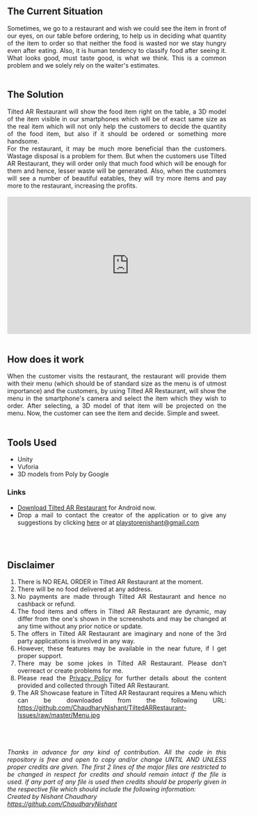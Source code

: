 <body align="justify">
<h2>The Current Situation</h2>
Sometimes, we go to a restaurant and wish we could see the item in front of our eyes, on our table before ordering, to help us in deciding what quantity of the item to order so that neither the food is wasted nor we stay hungry even after eating. Also, it is human tendency to classify food after seeing it. What looks good, must taste good, is what we think. This is a common problem and we solely rely on the waiter's estimates.
<br><br><h2>The Solution</h2>
Tilted AR Restaurant will show the food item right on the table, a 3D model of the item visible in our smartphones which will be of exact same size as the real item which will not only help the customers to decide the quantity of the food item, but also if it should be ordered or something more handsome.
<br>For the restaurant, it may be much more beneficial than the customers. Wastage disposal is a problem for them. But when the customers use Tilted AR Restaurant, they will order only that much food which will be enough for them and hence, lesser waste will be generated. Also, when the customers will see a number of beautiful eatables, they will try more items and pay more to the restaurant, increasing the profits.
<br><br><iframe width="560" height="315" src="https://www.youtube.com/embed/BwzEokkE6iU" frameborder="0" allow="accelerometer; autoplay; encrypted-media; gyroscope; picture-in-picture" allowfullscreen></iframe>
<br><br><h2>How does it work</h2>
When the customer visits the restaurant, the restaurant will provide them with their menu (which should be of standard size as the menu is of utmost importance) and the customers, by using Tilted AR Restaurant, will show the menu in the smartphone's camera and select the item which they wish to order. After selecting, a 3D model of that item will be projected on the menu. Now, the customer can see the item and decide. Simple and sweet.
<br><br><h2>Tools Used</h2>
<ul>
  <li>Unity</li>
  <li>Vuforia</li>
  <li>3D models from Poly by Google</li>
</ul>
<h3>Links</h3>
<ul>
<li><a href="https://play.google.com/store/apps/details?id=com.nishantchaudhary.tiltedar" target="_blank">Download Tilted AR Restaurant</a> for Android now.</li>
<li>Drop a mail to contact the creator of the application or to give any suggestions by clicking <a href="mailto:playstorenishant@gmail.com?Subject=Regarding%20Tilted%20AR%20Restaurant%20from%20Portfolio%20Webiste" target="_top">here</a> or at <a href="mailto:playstorenishant@gmail.com?Subject=Regarding%20Tilted%20AR%20Restaurant%20from%20Portfolio%20Website" target="_top">playstorenishant@gmail.com</a></li>
</ul>
<br><br><h2>Disclaimer</h2>
<ol>
<li>There is NO REAL ORDER in Tilted AR Restaurant at the moment.</li>
<li>There will be no food delivered at any address.</li>
<li>No payments are made through Tilted AR Restaurant and hence no cashback or refund.</li>
<li>The food items and offers in Tilted AR Restaurant are dynamic, may differ from the one's shown in the screenshots and may be changed at any time without any prior notice or update.</li>
<li>The offers in Tilted AR Restaurant are imaginary and none of the 3rd party applications is involved in any way.</li>
<li>However, these features may be available in the near future, if I get proper support.</li>
<li>There may be some jokes in Tilted AR Restaurant. Please don't overreact or create problems for me.</li>
<li>Please read the <a href="https://chaudharynishant.github.io/TiltedARRestaurantPrivacyPolicy" target="_blank">Privacy Policy</a> for further details about the content provided and collected through Tilted AR Restaurant.</li>
<li>The AR Showcase feature in Tilted AR Restaurant requires a Menu which can be downloaded from the following URL:
<a href="https://github.com/ChaudharyNishant/TiltedARRestaurant-Issues/raw/master/Menu.jpg" target="_blank">https://github.com/ChaudharyNishant/TiltedARRestaurant-Issues/raw/master/Menu.jpg</a></li>
</ol>

<br><br><h6><i>Thanks in advance for any kind of contribution. All the code in this repository is free and open to copy and/or change UNTIL AND UNLESS proper credits are given. The first 2 lines of the major files are restricted to be changed in respect for credits and should remain intact if the file is used. If any part of any file is used then credits should be properly given in the respective file which should include the following information:
<br>Created by Nishant Chaudhary
<br>https://github.com/ChaudharyNishant</i></h6>
</body>
